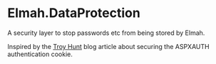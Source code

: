 Elmah.DataProtection
====================

A security layer to stop passwords etc from being stored by Elmah.

Inspired by the [Troy Hunt](http://www.troyhunt.com/2012/01/aspnet-session-hijacking-with-google.html) blog article about securing the ASPXAUTH authentication cookie.
